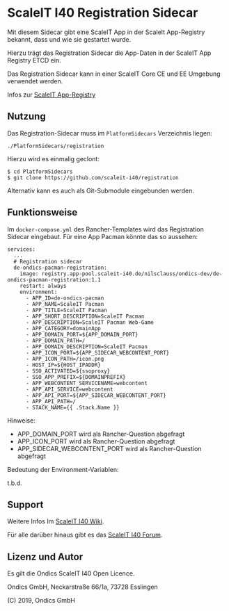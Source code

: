 # ScaleIT I40 Registration Sidecar

Mit diesem Sidecar gibt eine ScaleIT App in der ScaleIt App-Registry bekannt, dass und wie sie gestartet wurde. 

Hierzu trägt das Registration Sidecar die App-Daten in der ScaleIT App Registry ETCD ein.

Das Registration Sidecar kann in einer ScaleIT Core CE und EE Umgebung verwendet werden.

Infos zur [ScaleIT App-Registry](https://wiki.scaleit-i40.de/index.php?title=ScaleIT-Komponenten_und_wie_man_damit_arbeitet)

## Nutzung

Das Registration-Sidecar muss im ```PlatformSidecars``` Verzeichnis liegen: 

    ./PlatformSidecars/registration
    
Hierzu wird es einmalig geclont:

    $ cd PlatformSidecars
    $ git clone https://github.com/scaleit-i40/registration
    
Alternativ kann es auch als Git-Submodule eingebunden werden.

## Funktionsweise

Im ```docker-compose.yml``` des Rancher-Templates wird das Registration Sidecar eingebaut. 
Für eine App Pacman könnte das so aussehen:

    services:
      ...
      # Registration sidecar
      de-ondics-pacman-registration:
        image: registry.app-pool.scaleit-i40.de/nilsclauss/ondics-dev/de-ondics-pacman-registration:1.1
        restart: always
        environment:
          - APP_ID=de-ondics-pacman
          - APP_NAME=ScaleIT Pacman
          - APP_TITLE=ScaleIT Pacman
          - APP_SHORT_DESCRIPTION=ScaleIT Pacman
          - APP_DESCRIPTION=ScaleIT Pacman Web-Game
          - APP_CATEGORY=domainApp
          - APP_DOMAIN_PORT=${APP_DOMAIN_PORT}
          - APP_DOMAIN_PATH=/
          - APP_DOMAIN_DESCRIPTION=ScaleIT Pacman
          - APP_ICON_PORT=${APP_SIDECAR_WEBCONTENT_PORT}
          - APP_ICON_PATH=/icon.png
          - HOST_IP=${HOST_IPADDR}
          - SSO_ACTIVATED=${ssoproxy}
          - SSO_APP_PREFIX=${DOMAINPREFIX}
          - APP_WEBCONTENT_SERVICENAME=webcontent
          - APP_API_SERVICE=webcontent
          - APP_API_PORT=${APP_SIDECAR_WEBCONTENT_PORT}
          - APP_API_PATH=/
          - STACK_NAME={{ .Stack.Name }}

Hinweise:

* APP_DOMAIN_PORT wird als Rancher-Question abgefragt
* APP_ICON_PORT wird als Rancher-Question abgefragt
* APP_SIDECAR_WEBCONTENT_PORT wird als Rancher-Question abgefragt

Bedeutung der Environment-Variablen:

t.b.d.

## Support

Weitere Infos Im [ScaleIT I40 Wiki](https://wiki.scaleit-i40.de).

Für alle  darüber hinaus gibt es das [ScaleIT I40 Forum](https://forum.scaleit-i40.de).


## Lizenz und Autor

Es gilt die  Ondics ScaleIT I40 Open Licence.

Ondics GmbH, Neckarstraße 66/1a, 73728 Esslingen

(C) 2019, Ondics GmbH
